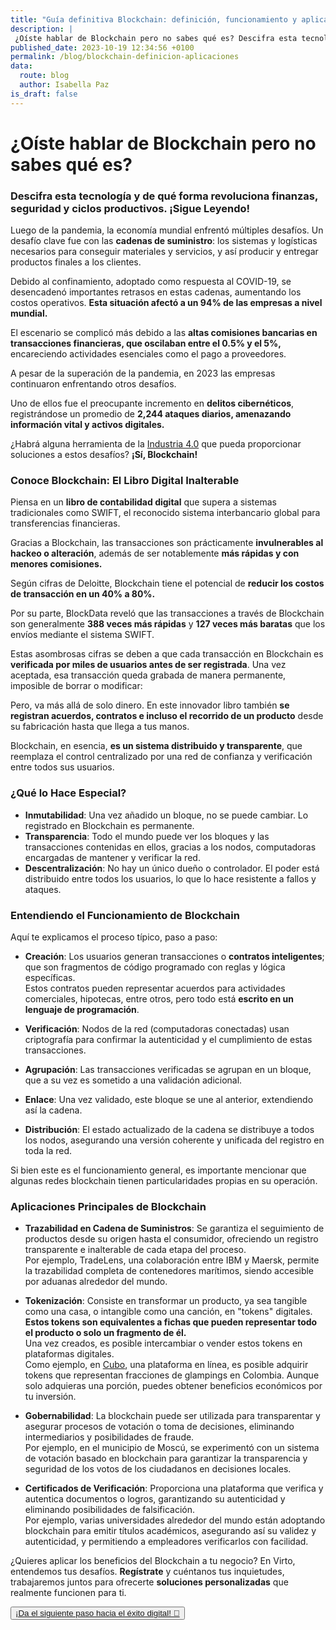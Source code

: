 ```yaml
---
title: "Guía definitiva Blockchain: definición, funcionamiento y aplicaciones"
description: |
 ¿Oíste hablar de Blockchain pero no sabes qué es? Descifra esta tecnología y cómo revoluciona finanzas, seguridad y ciclos productivos. ¡Sigue Leyendo!
published_date: 2023-10-19 12:34:56 +0100
permalink: /blog/blockchain-definicion-aplicaciones
data:
  route: blog
  author: Isabella Paz
is_draft: false
---
```



# ¿Oíste hablar de Blockchain pero no sabes qué es? 

### Descifra esta tecnología y de qué forma revoluciona finanzas, seguridad y ciclos productivos.      ¡Sigue Leyendo!

Luego de la pandemia, la economía mundial enfrentó múltiples desafíos. Un desafío clave fue con las **cadenas de suministro**: los sistemas y logísticas necesarios para conseguir materiales y servicios, y así producir y entregar productos finales a los clientes.

Debido al confinamiento, adoptado como respuesta al COVID-19, se desencadenó importantes retrasos en estas cadenas, aumentando los costos operativos. **Esta situación afectó a un 94% de las empresas a nivel mundial.**

El escenario se complicó más debido a las **altas comisiones bancarias en transacciones financieras, que oscilaban entre el 0.5% y el 5%,** encareciendo actividades esenciales como el pago a proveedores.

A pesar de la superación de la pandemia, en 2023 las empresas continuaron enfrentando otros desafíos.

Uno de ellos fue el preocupante incremento en **delitos cibernéticos**, registrándose un promedio de **2,244 ataques diarios, amenazando información vital y activos digitales.**

¿Habrá alguna herramienta de la <a href="https://virto.network/blog/industria4-blockchain-IA/">Industria 4.0</a> que pueda proporcionar soluciones a estos desafíos? **¡Sí, Blockchain!**

### Conoce Blockchain: El Libro Digital Inalterable

Piensa en un **libro de contabilidad digital** que supera a sistemas tradicionales como SWIFT, el reconocido sistema interbancario global para transferencias financieras.

Gracias a Blockchain, las transacciones son prácticamente **invulnerables al hackeo o alteración**, además de ser notablemente **más rápidas y con menores comisiones.**

Según cifras de Deloitte, Blockchain tiene el potencial de **reducir los costos de transacción en un 40% a 80%.**

Por su parte, BlockData reveló que las transacciones a través de Blockchain son generalmente **388 veces más rápidas** y **127 veces más baratas** que los envíos mediante el sistema SWIFT.

Estas asombrosas cifras se deben a que cada transacción en Blockchain es **verificada por miles de usuarios antes de ser registrada**. Una vez aceptada, esa transacción queda grabada de manera permanente, imposible de borrar o modificar:

Pero, va más allá de solo dinero. En este innovador libro también **se registran acuerdos, contratos e incluso el recorrido de un producto** desde su fabricación hasta que llega a tus manos.

Blockchain, en esencia, **es un sistema distribuido y transparente**, que reemplaza el control centralizado por una red de confianza y verificación entre todos sus usuarios.

### ¿Qué lo Hace Especial?

- **Inmutabilidad**: Una vez añadido un bloque, no se puede cambiar. Lo registrado en Blockchain es permanente.
- **Transparencia**: Todo el mundo puede ver los bloques y las transacciones contenidas en ellos, gracias a los nodos, computadoras encargadas de mantener y verificar la red.
- **Descentralización**: No hay un único dueño o controlador. El poder está distribuido entre todos los usuarios, lo que lo hace resistente a fallos y ataques.

### Entendiendo el Funcionamiento de Blockchain

Aquí te explicamos el proceso típico, paso a paso:

- **Creación**: Los usuarios generan transacciones o **contratos inteligentes**; que son fragmentos de código programado con reglas y lógica específicas.  
Estos contratos pueden representar acuerdos para actividades comerciales, hipotecas, entre otros, pero todo está **escrito en un lenguaje de programación**.

- **Verificación**: Nodos de la red (computadoras conectadas) usan criptografía para confirmar la autenticidad y el cumplimiento de estas transacciones.

- **Agrupación**: Las transacciones verificadas se agrupan en un bloque, que a su vez es sometido a una validación adicional.

- **Enlace**: Una vez validado, este bloque se une al anterior, extendiendo así la cadena.

- **Distribución**: El estado actualizado de la cadena se distribuye a todos los nodos, asegurando una versión coherente y unificada del registro en toda la red.

Si bien este es el funcionamiento general, es importante mencionar que algunas redes blockchain tienen particularidades propias en su operación.

### Aplicaciones Principales de Blockchain

- **Trazabilidad en Cadena de Suministros**: Se garantiza el seguimiento de productos desde su origen hasta el consumidor, ofreciendo un registro transparente e inalterable de cada etapa del proceso.  
Por ejemplo, TradeLens, una colaboración entre IBM y Maersk, permite la trazabilidad completa de contenedores marítimos, siendo accesible por aduanas alrededor del mundo.

- **Tokenización**: Consiste en transformar un producto, ya sea tangible como una casa, o intangible como una canción, en "tokens" digitales. 
**Estos tokens son equivalentes a fichas que pueden representar todo el producto o solo un fragmento de él.**   
Una vez creados, es posible intercambiar o vender estos tokens en plataformas digitales.  
Como ejemplo, en <a href="https://www.cubo.land">Cubo</a>, una plataforma en línea, es posible adquirir tokens que representan fracciones de glampings en Colombia. Aunque solo adquieras una porción, puedes obtener beneficios económicos por tu inversión.
- **Gobernabilidad**: La blockchain puede ser utilizada para transparentar y asegurar procesos de votación o toma de decisiones, eliminando intermediarios y posibilidades de fraude.  
Por ejemplo, en el municipio de Moscú, se experimentó con un sistema de votación basado en blockchain para garantizar la transparencia y seguridad de los votos de los ciudadanos en decisiones locales.
- **Certificados de Verificación**: Proporciona una plataforma que verifica y autentica documentos o logros, garantizando su autenticidad y eliminando posibilidades de falsificación.  
Por ejemplo, varias universidades alrededor del mundo están adoptando blockchain para emitir títulos académicos, asegurando así su validez y autenticidad, y permitiendo a empleadores verificarlos con facilidad.

¿Quieres aplicar los beneficios del Blockchain a tu negocio? En Virto, entendemos tus desafíos. **Regístrate** y cuéntanos tus inquietudes, trabajaremos juntos para ofrecerte **soluciones personalizadas** que realmente funcionen para ti. 


<button>
	<a href="https://forms.gle/hSjzyETwuGMadsaU8" >
	¡Da el siguiente paso hacia el éxito digital! 🚀
	</a>
</button>